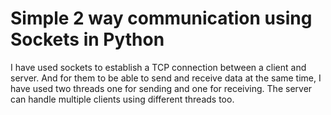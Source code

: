 # Simple 2 way communication using Sockets in Python

I have used sockets to establish a TCP connection between a client and server. And for them to be able to send and receive data at the same time, I have used two threads one for sending and one for receiving. The server can handle multiple clients using different threads too.
